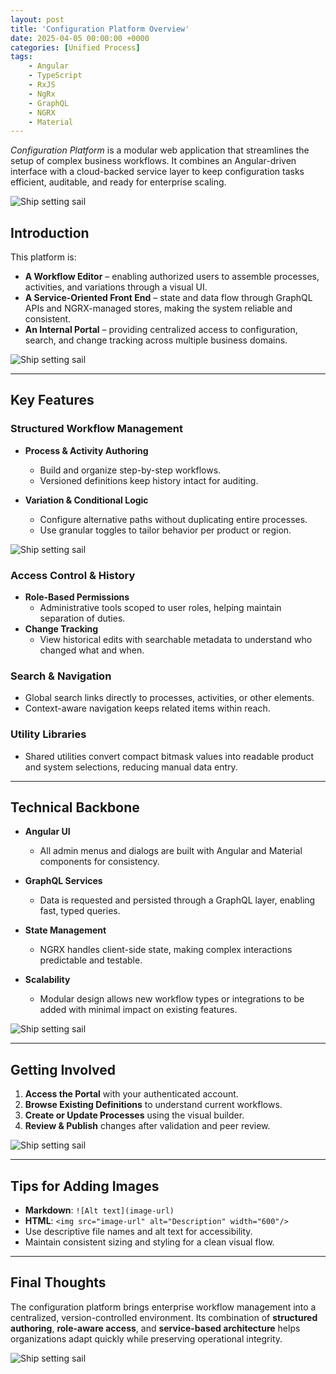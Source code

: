 ```yaml
---
layout: post
title: 'Configuration Platform Overview'
date: 2025-04-05 00:00:00 +0000
categories: [Unified Process]
tags:
    - Angular
    - TypeScript
    - RxJS
    - NgRx
    - GraphQL
    - NGRX
    - Material
---
```


_Configuration Platform_ is a modular web application that streamlines the setup of complex business workflows. It combines an Angular-driven interface with a cloud-backed service layer to keep configuration tasks efficient, auditable, and ready for enterprise scaling.

![Ship setting sail](https://placehold.co/600x400?text=Placeholder&format=svg)


## Introduction

This platform is:

-   **A Workflow Editor** – enabling authorized users to assemble processes, activities, and variations through a visual UI.
-   **A Service-Oriented Front End** – state and data flow through GraphQL APIs and NGRX-managed stores, making the system reliable and consistent.
-   **An Internal Portal** – providing centralized access to configuration, search, and change tracking across multiple business domains.

![Ship setting sail](https://placehold.co/600x400?text=Placeholder&format=svg)

---

## Key Features

### Structured Workflow Management

-   **Process & Activity Authoring**

    -   Build and organize step-by-step workflows.
    -   Versioned definitions keep history intact for auditing.

-   **Variation & Conditional Logic**
    -   Configure alternative paths without duplicating entire processes.
    -   Use granular toggles to tailor behavior per product or region.

![Ship setting sail](https://placehold.co/600x400?text=Placeholder&format=svg)

### Access Control & History

-   **Role-Based Permissions**
    -   Administrative tools scoped to user roles, helping maintain separation of duties.
-   **Change Tracking**
    -   View historical edits with searchable metadata to understand who changed what and when.

### Search & Navigation

-   Global search links directly to processes, activities, or other elements.
-   Context-aware navigation keeps related items within reach.

### Utility Libraries

-   Shared utilities convert compact bitmask values into readable product and system selections, reducing manual data entry.

---

## Technical Backbone

-   **Angular UI**

    -   All admin menus and dialogs are built with Angular and Material components for consistency.

-   **GraphQL Services**

    -   Data is requested and persisted through a GraphQL layer, enabling fast, typed queries.

-   **State Management**

    -   NGRX handles client-side state, making complex interactions predictable and testable.

-   **Scalability**
    -   Modular design allows new workflow types or integrations to be added with minimal impact on existing features.

![Ship setting sail](https://placehold.co/600x400?text=Placeholder&format=svg)

---

## Getting Involved

1. **Access the Portal** with your authenticated account.
2. **Browse Existing Definitions** to understand current workflows.
3. **Create or Update Processes** using the visual builder.
4. **Review & Publish** changes after validation and peer review.

![Ship setting sail](https://placehold.co/600x400?text=Placeholder&format=svg)

---

## Tips for Adding Images

-   **Markdown**: `![Alt text](image-url)`
-   **HTML**: `<img src="image-url" alt="Description" width="600"/>`
-   Use descriptive file names and alt text for accessibility.
-   Maintain consistent sizing and styling for a clean visual flow.

---

## Final Thoughts

The configuration platform brings enterprise workflow management into a centralized, version-controlled environment. Its combination of **structured authoring**, **role-aware access**, and **service-based architecture** helps organizations adapt quickly while preserving operational integrity.

![Ship setting sail](https://placehold.co/600x400?text=Placeholder&format=svg)
